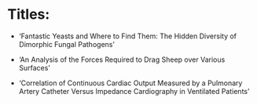 # Titles:

- ‘Fantastic Yeasts and Where to Find Them: The Hidden Diversity of Dimorphic Fungal Pathogens’

- ‘An Analysis of the Forces Required to Drag Sheep over Various Surfaces’

- ‘Correlation of Continuous Cardiac Output Measured by a Pulmonary Artery Catheter Versus Impedance Cardiography in Ventilated Patients’
